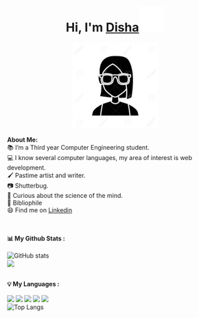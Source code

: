 # <h1 align="center">Hi, I'm <a href="https://github.com/dishaShah01">Disha<a><img src="https://github.com/dishaShah01/dishaShah01/blob/main/wave.gif" width="60px" /></h1>
    
<p align="center">
    <img width="200" src="https://github.com/dishaShah01/dishaShah01/blob/main/gitimg.jpg">
</p>

<div>
<strong>About Me:</strong><br>
📚 I’m a Third year Computer Engineering student.<br>
💻 I know several computer languages, my area of interest is web development.<br>
🖌 Pastime artist and writer.<br>
📷 Shutterbug.<br>
🧠 Curious about the science of the mind.<br> 
📖 Bibliophile<br>
😄 Find me on <a href="linkedin.com/in/disha-shah-09034b196">Linkedin</a><br><br><br>

<strong>📊 My Github Stats :</strong><br><br>
![GitHub stats](https://github-readme-stats.vercel.app/api?username=dishaShah01&show_icons=true&count_private=true&include_all_commits=true&theme=radical)<br>
<img align="center" src="https://github-readme-streak-stats.herokuapp.com/?user=dishaShah01&theme=radical&hide_border=true"/><br><br>

<strong>💡 My Languages :</strong><br><br>
<img src="https://img.shields.io/badge/-Python-lightgrey?style=plastic"/>
<img src="https://img.shields.io/badge/-HTML-lightgrey?style=plastic"/>
<img src="https://img.shields.io/badge/-CSS-lightgrey?style=plastic"/>
<img src="https://img.shields.io/badge/-Hack-lightgrey?style=plastic"/>
<img src="https://img.shields.io/badge/-Javascript-lightgrey?style=plastic"/><br>
![Top Langs](https://github-readme-stats.vercel.app/api/top-langs/?username=dishaShah01&langs_count_private=true&theme=radical&card_width=445)<br><br>


